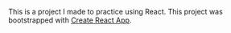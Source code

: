 This is a project I made to practice using React.
This project was bootstrapped with [Create React App](https://github.com/facebook/create-react-app).

